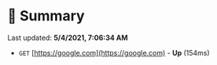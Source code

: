 # 📖 Summary
Last updated: **5/4/2021, 7:06:34 AM**

- `GET` [https://google.com](https://google.com) - **Up** (154ms)
